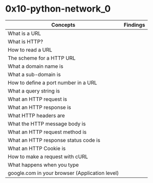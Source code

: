 # 0x10-python-network_0



| Concepts  | Findings  |
| ------------- 	| ------------- |
| What is a URL 	|   		|
| What is HTTP? 	| 		|
| How to read a URL			|
| The scheme for a HTTP URL |
| What a domain name is		|
| What a sub-domain is
| How to define a port number in a URL | 
| What a query string is	|
| What an HTTP request is	| 
| What an HTTP response is	|
| What HTTP headers are		|
| What the HTTP message body is	|
| What an HTTP request method is|
| What an HTTP response status code is	|
| What an HTTP Cookie is	|
| How to make a request with cURL	|
| What happens when you type
| google.com in your browser (Application level) |

